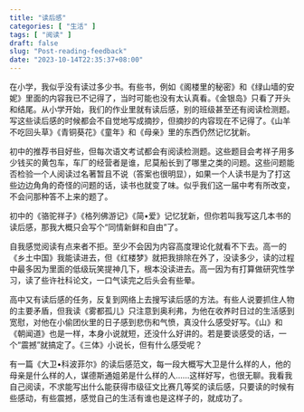 ```yaml
---
title: "读后感"
categories: [ "生活" ]
tags: [ "阅读" ]
draft: false
slug: "Post-reading-feedback"
date: "2023-10-14T22:35:37+08:00"
---
```


在小学，我似乎没有读过多少书。有些书，例如《阁楼里的秘密》和《绿山墙的安妮》里面的内容我已不记得了，当时可能也没有太认真看。《金银岛》只看了开头和结尾。从小学开始，我们的作业里就有读后感，别的班级甚至还有阅读检测题。写这些读后感的时候都会不自觉地写成摘抄，但摘抄的内容现在不记得了。《山羊不吃回头草》《青铜葵花》《童年》和《母亲》里的东西仍然记忆犹新。

初中的推荐书目好些，但每次语文考试都会有阅读检测题。这些题目会考祥子用多少钱买的黄包车，车厂的经营者是谁，尼莫船长到了哪里之类的问题。这些问题能否检验一个人阅读过名著暂且不说（答案也很明显），如果一个人读书是为了打这些边边角角的奇怪的问题的话，读书也就变了味。似乎我们这一届中考有所改变，不会问那种答不上来的题了。

初中的《骆驼祥子》《格列佛游记》《简•爱》记忆犹新，但你若叫我写这几本书的读后感，那我大概只会写个“同情新鲜和自由”了。

自我感觉阅读有点来者不拒。至少不会因为内容高度理论化就看不下去。高一的《乡土中国》我能读进去，但《红楼梦》就把我排除在外了，没读多少，读的过程中最多因为里面的低级玩笑提神几下，根本没读进去。高一因为有打算做研究性学习，读了些许社科论文，一口气读完之后头会有些晕。

高中又有读后感的任务，反复到网络上去搜写读后感的方法。有些人说要抓住人物的主要矛盾，但我读《雾都孤儿》只注意到奥利弗，为他在收养时日过的生活感到宽慰，对他在小偷团伙里的日子感到悲伤和气愤，真没什么感受好写。《山》和《朝闻道》也是一样，本身小说就短，还没什么好讲的。若是要谈感受的话，一个“震撼”就搞定了。《三体》小说长，但有什么感受呢？

有一篇《大卫•科波菲尔》的读后感范文，每一段大概写大卫是什么样的人，他的母亲是什么样的人，谋德斯通姐弟是什么样的人......这样好写，也很无聊。我看我自己阅读，不求能写出什么能获得市级征文比赛几等奖的读后感，只要读的时候有些感动，有些震撼，感觉自己的生活有谁也是这样子的，就成功了。